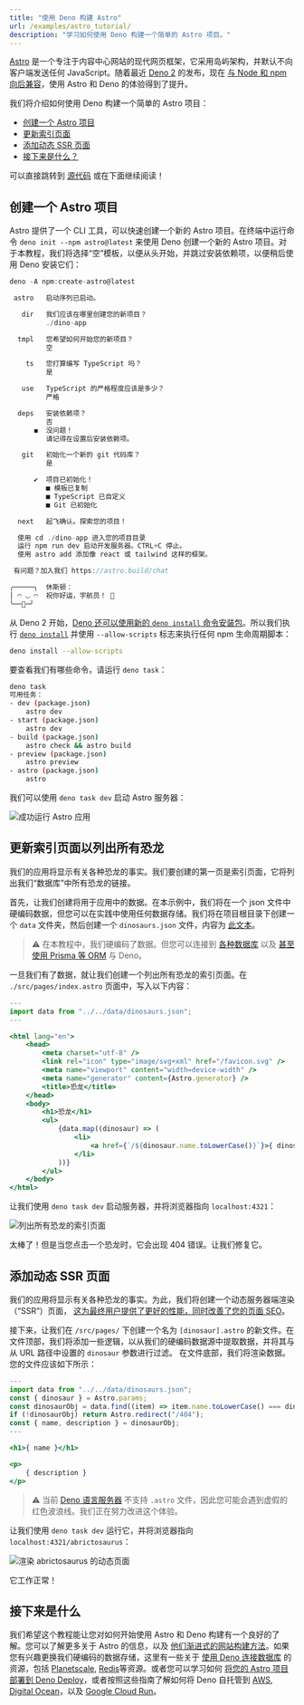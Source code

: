```yaml
---
title: "使用 Deno 构建 Astro"
url: /examples/astro_tutorial/
description: "学习如何使用 Deno 构建一个简单的 Astro 项目。"
---
```


[Astro](https://astro.build/) 是一个专注于内容中心网站的现代网页框架，它采用岛屿架构，并默认不向客户端发送任何 JavaScript。随着最近 [Deno 2](https://deno.com/2) 的发布，现在
[与 Node 和 npm 向后兼容](https://deno.com/blog/v2.0#backwards-compatible-forward-thinking)，使用 Astro 和 Deno 的体验得到了提升。

我们将介绍如何使用 Deno 构建一个简单的 Astro 项目：

- [创建一个 Astro 项目](#scaffold-an-astro-project)
- [更新索引页面](#update-index-page-to-list-all-dinosaurs)
- [添加动态 SSR 页面](#add-a-dynamic-ssr-page)
- [接下来是什么？](#whats-next)

可以直接跳转到 [源代码](https://github.com/denoland/examples/tree/main/with-astro) 或在下面继续阅读！

## 创建一个 Astro 项目

Astro 提供了一个 CLI 工具，可以快速创建一个新的 Astro 项目。在终端中运行命令 `deno init --npm astro@latest` 来使用 Deno 创建一个新的 Astro 项目。对于本教程，我们将选择“空”模板，以便从头开始，并跳过安装依赖项，以便稍后使用 Deno 安装它们：

```jsx
deno -A npm:create-astro@latest

 astro   启动序列已启动。

   dir   我们应该在哪里创建您的新项目？
         ./dino-app

  tmpl   您希望如何开始您的新项目？
         空

    ts   您打算编写 TypeScript 吗？
         是

   use   TypeScript 的严格程度应该是多少？
         严格

  deps   安装依赖项？
         否
      ◼  没问题！
         请记得在设置后安装依赖项。

   git   初始化一个新的 git 代码库？
         是

      ✔  项目已初始化！
         ■ 模板已复制
         ■ TypeScript 已自定义
         ■ Git 已初始化

  next   起飞确认。探索您的项目！

  使用 cd ./dino-app 进入您的项目目录
  运行 npm run dev 启动开发服务器。CTRL+C 停止。
  使用 astro add 添加像 react 或 tailwind 这样的框架。

 有问题？加入我们 https://astro.build/chat

╭─────╮  休斯顿：
│ ◠ ◡ ◠  祝你好运，宇航员！ 🚀
╰──🍫─╯
```

从 Deno 2 开始，[Deno 还可以使用新的 `deno install` 命令安装包](https://deno.com/blog/v2.0#deno-is-now-a-package-manager-with-deno-install)。所以我们执行
[`deno install`](https://docs.deno.com/runtime/reference/cli/install/) 并使用 `--allow-scripts` 标志来执行任何 npm 生命周期脚本：

```bash
deno install --allow-scripts
```

要查看我们有哪些命令，请运行 `deno task`：

```bash
deno task
可用任务：
- dev (package.json)
    astro dev
- start (package.json)
    astro dev
- build (package.json)
    astro check && astro build
- preview (package.json)
    astro preview
- astro (package.json)
    astro
```

我们可以使用 `deno task dev` 启动 Astro 服务器：

![成功运行 Astro 应用](./images/how-to/astro/hello-astro.png)

## 更新索引页面以列出所有恐龙

我们的应用将显示有关各种恐龙的事实。我们要创建的第一页是索引页面，它将列出我们“数据库”中所有恐龙的链接。

首先，让我们创建将用于应用中的数据。在本示例中，我们将在一个 json 文件中硬编码数据，但您可以在实践中使用任何数据存储。我们将在项目根目录下创建一个 `data` 文件夹，然后创建一个 `dinosaurs.json` 文件，内容为
[此文本](https://github.com/denoland/tutorial-with-react/blob/main/api/data.json)。

> ⚠️️ 在本教程中，我们硬编码了数据。但您可以连接到
> [各种数据库](https://docs.deno.com/runtime/tutorials/connecting_to_databases/)
> 以及
> [甚至使用 Prisma 等 ORM](https://docs.deno.com/runtime/tutorials/how_to_with_npm/prisma/)
> 与 Deno。

一旦我们有了数据，就让我们创建一个列出所有恐龙的索引页面。在 `./src/pages/index.astro` 页面中，写入以下内容：

```jsx
---
import data from "../../data/dinosaurs.json";
---

<html lang="en">
	<head>
		<meta charset="utf-8" />
		<link rel="icon" type="image/svg+xml" href="/favicon.svg" />
		<meta name="viewport" content="width=device-width" />
		<meta name="generator" content={Astro.generator} />
		<title>恐龙</title>
	</head>
	<body>
		<h1>恐龙</h1>
		<ul>
			{data.map((dinosaur) => (
				<li>
					<a href={`/${dinosaur.name.toLowerCase()}`}>{ dinosaur.name }</a>
				</li>
			))}
		</ul>
	</body>
</html>
```

让我们使用 `deno task dev` 启动服务器，并将浏览器指向 `localhost:4321`：

![列出所有恐龙的索引页面](./images/how-to/astro/index-page.webp)

太棒了！但是当您点击一个恐龙时，它会出现 404 错误。让我们修复它。

## 添加动态 SSR 页面

我们的应用将显示有关各种恐龙的事实。为此，我们将创建一个动态服务器端渲染（“SSR”）页面，
[这为最终用户提供了更好的性能，同时改善了您的页面 SEO](https://deno.com/blog/the-future-and-past-is-server-side-rendering)。

接下来，让我们在 `/src/pages/` 下创建一个名为 `[dinosaur].astro` 的新文件。在文件顶部，我们将添加一些逻辑，以从我们的硬编码数据源中提取数据，并将其与从 URL 路径中设置的 `dinosaur` 参数进行过滤。
在文件底部，我们将渲染数据。您的文件应该如下所示：

```jsx
---
import data from "../../data/dinosaurs.json";
const { dinosaur } = Astro.params;
const dinosaurObj = data.find((item) => item.name.toLowerCase() === dinosaur);
if (!dinosaurObj) return Astro.redirect("/404");
const { name, description } = dinosaurObj;
---

<h1>{ name }</h1>

<p>
    { description }
</p>
```

> ⚠️️ 当前
> [Deno 语言服务器](https://docs.deno.com/runtime/reference/lsp_integration/)
> 不支持 `.astro` 文件，因此您可能会遇到虚假的红色波浪线。我们正在努力改进这个体验。

让我们使用 `deno task dev` 运行它，并将浏览器指向 `localhost:4321/abrictosaurus`：

![渲染 abrictosaurus 的动态页面](./images/how-to/astro/dynamic-page.webp)

它工作正常！

## 接下来是什么

我们希望这个教程能让您对如何开始使用 Astro 和 Deno 构建有一个良好的了解。您可以了解更多关于 Astro 的信息，以及
[他们渐进式的网站构建方法](https://docs.astro.build/en/getting-started/)。如果您有兴趣更换我们硬编码的数据存储，这里有一些关于
[使用 Deno 连接数据库](https://docs.deno.com/runtime/tutorials/connecting_to_databases/) 的资源，包括
[Planetscale](https://docs.deno.com/runtime/tutorials/how_to_with_npm/planetscale/),
[Redis](https://docs.deno.com/runtime/tutorials/how_to_with_npm/redis/)等资源。或者您可以学习如何
[将您的 Astro 项目部署到 Deno Deploy](https://deno.com/blog/astro-on-deno)，或者按照这些指南了解如何将 Deno 自托管到
[AWS](https://docs.deno.com/runtime/tutorials/aws_lightsail/),
[Digital Ocean](https://docs.deno.com/runtime/tutorials/digital_ocean/)，以及
[Google Cloud Run](https://docs.deno.com/runtime/tutorials/google_cloud_run/)。
